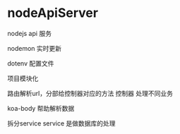 # nodeApiServer
nodejs api 服务

nodemon 实时更新

dotenv 配置文件

项目模块化

路由解析url，分部给控制器对应的方法
控制器 处理不同业务

koa-body 帮助解析数据

拆分service 
service 是做数据库的处理
